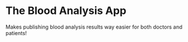 # The Blood Analysis App
Makes publishing blood analysis results way easier for both doctors and patients!
